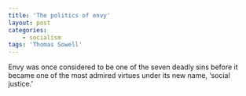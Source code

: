 ```yaml
---
title: 'The politics of envy'
layout: post
categories:
    - socialism
tags: 'Thomas Sowell'
---
```


Envy was once considered to be one of the seven deadly sins before it became one of the most admired virtues under its new name, ‘social justice.’